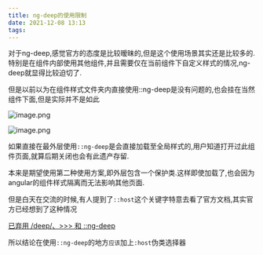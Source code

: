 ```yaml
---
title: ng-deep的使用限制
date: 2021-12-08 13:13
tags:
---
```


对于ng-deep,感觉官方的态度是比较暧昧的,但是这个使用场景其实还是比较多的.特别是在组件内部使用其他组件,并且需要仅在当前组件下自定义样式的情况,ng-deep就显得比较迫切了.

但是以前以为在组件样式文件夹内直接使用::ng-deep是没有问题的,也会挂在当然组件下面,但是实际并不是如此

![image.png](1411695885.png)

![image.png](3704857986.png)

如果直接在最外层使用`::ng-deep`是会直接加载至全局样式的,用户知道打开过此组件页面,就算后期关闭也会有此遗产存留.

本来是期望使用第二种使用方案,即外层包含一个保护类.这样即使加载了,也会因为angular的组件样式隔离而无法影响其他页面.

但是白天在交流的时候,有人提到了`::host`这个关键字特意去看了官方文档,其实官方已经想到了这种情况

[已弃用 /deep/、>>> 和 ::ng-deep](https://angular.cn/guide/component-styles#deprecated-deep--and-ng-deep)

所以结论在使用`::ng-deep`的地方`应该`加上`:host`伪类选择器
